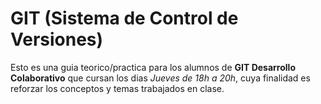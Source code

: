 # GIT (Sistema de Control de Versiones)

Esto es una guia teorico/practica para los alumnos de **GIT Desarrollo Colaborativo** que cursan los dias *Jueves de 18h a 20h*, cuya finalidad es reforzar los conceptos y temas trabajados en clase.